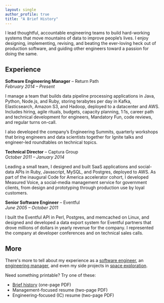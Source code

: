 ```yaml
---
layout: single
author_profile: true
title: "A Brief History"
---
```


I lead thoughtful, accountable engineering teams to build hard-working systems that move mountains of data to improve people’s lives. I enjoy designing, implementing, revising, and beating the ever-loving heck out of production software, and guiding other engineers toward a passion for doing the same. 

## Experience

**Software Engineering Manager** – Return Path  
_February 2014 – Present_

I manage a team that builds data pipeline processing applications in Java, Python, Node.js, and Ruby, storing terabytes per day in Kafka, Elasticsearch, Amazon S3, and Hadoop, deployed to a datacenter and AWS. Includes hiring, agile rituals, budgets, capacity planning, 1:1s, career path and technical development for engineers, Mandatory Fun, code reviews, and regular turns on-call.

I also developed the company’s Engineering Summits, quarterly workshops that bring engineers and data scientists together for Ignite talks and engineer-led roundtables on technical topics.

**Technical Director** – Captura Group  
_October 2011 – January 2014_

Leading a small team, I designed and built SaaS applications and social-data APIs in Ruby, Javascript, MySQL, and Postgres, deployed to AWS. As part of the inaugural Code for America accelerator cohort, I developed Measured Voice, a social-media management service for government clients, from design and prototyping through production use by loyal customers. 

**Senior Software Engineer** – Eventful  
_June 2005 – October 2011_

I built the Eventful API in Perl, Postgres, and memcached on Linux, and designed and developed a data export system for Eventful partners that drove millions of dollars in yearly revenue for the company. I represented the company at developer conferences and on technical sales calls.

## More

There's more to tell about my experience as a [software engineer](/resume-engineer/), an [engineering manager](/resume-manager/), and even my side projects in [space exploration](/resume-space/).

Need something printable? Try one of these:

* [Brief history](/assets/pdfs/Chris-Radcliff-resume-mini.pdf) (one-page PDF)
* Management-focused resume (two-page PDF)
* Engineering-focused (IC) resume (two-page PDF)


